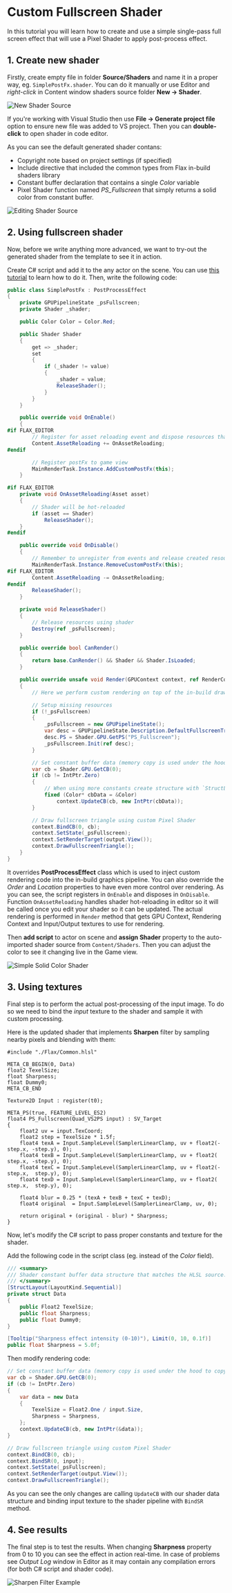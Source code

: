 # Custom Fullscreen Shader

In this tutorial you will learn how to create and use a simple single-pass full screen effect that will use a Pixel Shader to apply post-process effect.

## 1. Create new shader

Firstly, create empty file in folder **Source/Shaders** and name it in a proper way, eg. `SimplePostFx.shader`. You can do it manually or use Editor and *right-click* in Content window shaders source folder **New -> Shader**.

![New Shader Source](media/new-shader-source.png)

If you're working with Visual Studio then use **File -> Generate project file** option to ensure new file was added to VS project. Then you can **double-click** to open shader in code editor.

As you can see the default generated shader contans:
* Copyright note based on project settings (if specified)
* Include directive that included the common types from Flax in-build shaders library
* Constant buffer declaration that contains a single *Color* variable
* Pixel Shader function named *PS_Fullscreen* that simply returns a solid color from constant buffer.

![Editing Shader Source](media/shader-editing.png)

## 2. Using fullscreen shader

Now, before we write anything more advanced, we want to try-out the generated shader from the template to see it in action.

Create C# script and add it to the any actor on the scene. You can use [this tutorial](../../scripting/new-script.md) to learn how to do it. Then, write the following code:

```cs
public class SimplePostFx : PostProcessEffect
{
    private GPUPipelineState _psFullscreen;
    private Shader _shader;

    public Color Color = Color.Red;

    public Shader Shader
    {
        get => _shader;
        set
        {
            if (_shader != value)
            {
                _shader = value;
                ReleaseShader();
            }
        }
    }

    public override void OnEnable()
    {
#if FLAX_EDITOR
        // Register for asset reloading event and dispose resources that use shader
        Content.AssetReloading += OnAssetReloading;
#endif

        // Register postFx to game view
        MainRenderTask.Instance.AddCustomPostFx(this);
    }

#if FLAX_EDITOR
    private void OnAssetReloading(Asset asset)
    {
        // Shader will be hot-reloaded
        if (asset == Shader)
            ReleaseShader();
    }
#endif

    public override void OnDisable()
    {
        // Remember to unregister from events and release created resources (it's gamedev, not webdev)
        MainRenderTask.Instance.RemoveCustomPostFx(this);
#if FLAX_EDITOR
        Content.AssetReloading -= OnAssetReloading;
#endif
        ReleaseShader();
    }

    private void ReleaseShader()
    {
        // Release resources using shader
        Destroy(ref _psFullscreen);
    }

    public override bool CanRender()
    {
        return base.CanRender() && Shader && Shader.IsLoaded;
    }

    public override unsafe void Render(GPUContext context, ref RenderContext renderContext, GPUTexture input, GPUTexture output)
    {
        // Here we perform custom rendering on top of the in-build drawing

        // Setup missing resources
        if (!_psFullscreen)
        {
            _psFullscreen = new GPUPipelineState();
            var desc = GPUPipelineState.Description.DefaultFullscreenTriangle;
            desc.PS = Shader.GPU.GetPS("PS_Fullscreen");
            _psFullscreen.Init(ref desc);
        }

        // Set constant buffer data (memory copy is used under the hood to copy raw data from CPU to GPU memory)
        var cb = Shader.GPU.GetCB(0);
        if (cb != IntPtr.Zero)
        {
            // When using more constants create structure with `StructLayout(LayoutKind.Sequential)` attribute and pass it's address to copy data
            fixed (Color* cbData = &Color)
                context.UpdateCB(cb, new IntPtr(cbData));
        }

        // Draw fullscreen triangle using custom Pixel Shader
        context.BindCB(0, cb);
        context.SetState(_psFullscreen);
        context.SetRenderTarget(output.View());
        context.DrawFullscreenTriangle();
    }
}
```

It overrides **PostProcessEffect** class which is used to inject custom rendering code into the in-build graphics pipeline. You can also override the *Order* and *Location* properties to have even more control over rendering.
As you can see, the script registers in `OnEnable` and disposes in `OnDisable`. Function `OnAssetReloading` handles shader hot-reloading in editor so it will be called once you edit your shader so it can be updated. The actual rendering is performed in `Render` method that gets GPU Context, Rendering Context and Input/Output textures to use for rendering.

Then **add script** to actor on scene and **assign Shader** property to the auto-imported shader source from `Content/Shaders`. Then you can adjust the color to see it changing live in the Game view.

![Simple Solid Color Shader](media/simple-solid-color-shader.png)

## 3. Using textures

Final step is to perform the actual post-processing of the input image. To do so we need to bind the *input* texture to the shader and sample it with custom processing.

Here is the updated shader that implements **Sharpen** filter by sampling nearby pixels and blending with them:

```hlsl
#include "./Flax/Common.hlsl"

META_CB_BEGIN(0, Data)
float2 TexelSize;
float Sharpness;
float Dummy0;
META_CB_END

Texture2D Input : register(t0);

META_PS(true, FEATURE_LEVEL_ES2)
float4 PS_Fullscreen(Quad_VS2PS input) : SV_Target
{
	float2 uv = input.TexCoord;
	float2 step = TexelSize * 1.5f;
	float4 texA = Input.SampleLevel(SamplerLinearClamp, uv + float2(-step.x, -step.y), 0);
	float4 texB = Input.SampleLevel(SamplerLinearClamp, uv + float2( step.x, -step.y), 0);
	float4 texC = Input.SampleLevel(SamplerLinearClamp, uv + float2(-step.x,  step.y), 0);
	float4 texD = Input.SampleLevel(SamplerLinearClamp, uv + float2( step.x,  step.y), 0);

	float4 blur = 0.25 * (texA + texB + texC + texD);
	float4 original  = Input.SampleLevel(SamplerLinearClamp, uv, 0);

	return original + (original - blur) * Sharpness;
}
```

Now, let's modify the C# script to pass proper constants and texture for the shader.

Add the following code in the script class (eg. instead of the *Color* field).

```cs
/// <summary>
/// Shader constant buffer data structure that matches the HLSL source.
/// </summary>
[StructLayout(LayoutKind.Sequential)]
private struct Data
{
    public Float2 TexelSize;
    public float Sharpness;
    public float Dummy0;
}

[Tooltip("Sharpness effect intensity (0-10)"), Limit(0, 10, 0.1f)]
public float Sharpness = 5.0f;
```

Then modify rendering code:

```cs
// Set constant buffer data (memory copy is used under the hood to copy raw data from CPU to GPU memory)
var cb = Shader.GPU.GetCB(0);
if (cb != IntPtr.Zero)
{
    var data = new Data
    {
        TexelSize = Float2.One / input.Size,
        Sharpness = Sharpness,
    };
    context.UpdateCB(cb, new IntPtr(&data));
}

// Draw fullscreen triangle using custom Pixel Shader
context.BindCB(0, cb);
context.BindSR(0, input);
context.SetState(_psFullscreen);
context.SetRenderTarget(output.View());
context.DrawFullscreenTriangle();
```

As you can see the only changes are calling `UpdateCB` with our shader data structure and binding input texture to the shader pipeline with `BindSR` method.

## 4. See results

The final step is to test the results. When changing **Sharpness** property from 0 to 10 you can see the effect in action real-time. In case of problems see *Output Log* window in Editor as it may contain any compilation errors (for both C# script and shader code).

![Sharpen Filter Example](media/sharpen-filter-example.png)
